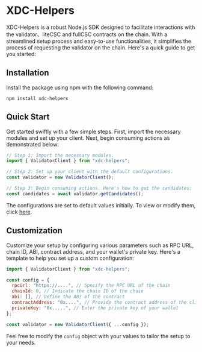 # XDC-Helpers

XDC-Helpers is a robust Node.js SDK designed to facilitate interactions with the validator、liteCSC and fullCSC contracts on the chain. With a streamlined setup process and easy-to-use functionalities, it simplifies the process of requesting the validator on the chain. Here's a quick guide to get you started:

## Installation

Install the package using npm with the following command:

```shell
npm install xdc-helpers
```

## Quick Start

Get started swiftly with a few simple steps. First, import the necessary modules and set up your client. Next, begin consuming actions as demonstrated below:

```javascript
// Step 1: Import the necessary modules.
import { ValidatorClient } from "xdc-helpers";

// Step 2: Set up your client with the default configurations.
const validator = new ValidatorClient();

// Step 3: Begin consuming actions. Here's how to get the candidates:
const candidates = await validator.getCandidates();
```

The configurations are set to default values initially. To view or modify them, click [here](https://github.com/XinFinOrg/XDC-Helpers/blob/the-first-version-for-sdk/src/config/index.js "defaultConfig").

## Customization

Customize your setup by configuring various parameters such as RPC URL, chain ID, ABI, contract address, and your wallet's private key. Here's a template to help you set up a custom configuration:

```javascript
import { ValidatorClient } from "xdc-helpers";

const config = {
  rpcUrl: "https://....", // Specify the RPC URL of the chain
  chainId: 0, // Indicate the chain ID of the chain
  abi: [], // Define the ABI of the contract
  contractAddress: "0x....", // Provide the contract address of the client
  privateKey: "0x.....", // Enter the private key of your wallet
};

const validator = new ValidatorClient({ ...config });
```

Feel free to modify the `config` object with your values to tailor the setup to your needs.
